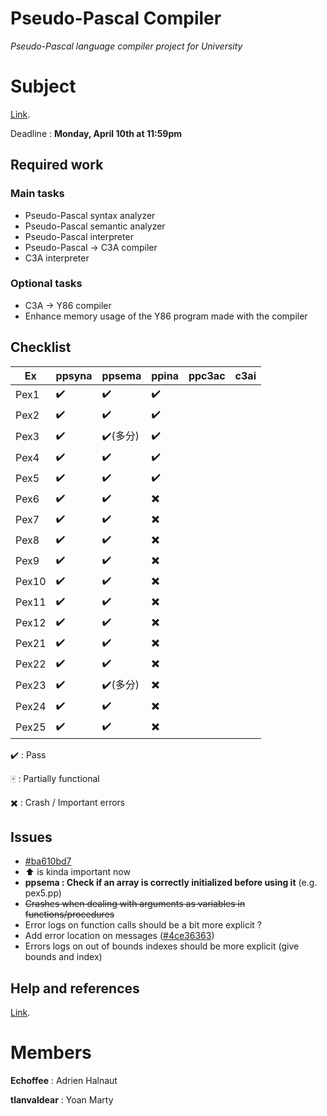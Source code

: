 
# Pseudo-Pascal Compiler
*Pseudo-Pascal language compiler project for University*

# Subject
[Link](http://dept-info.labri.fr/ENSEIGNEMENT/compi/projet.pdf).

Deadline : **Monday, April 10th at 11:59pm**

## Required work

### Main tasks

- Pseudo-Pascal syntax analyzer
- Pseudo-Pascal semantic analyzer
- Pseudo-Pascal interpreter
- Pseudo-Pascal -> C3A compiler
- C3A interpreter

### Optional tasks

- C3A -> Y86 compiler
- Enhance memory usage of the Y86 program made with the compiler 

## Checklist
Ex 	  | ppsyna | ppsema	 | ppina | ppc3ac | c3ai |
------|--------|---------|-------|--------|------|
Pex1  | ✔️ 	  |	✔️		|✔️		|		 |		|
Pex2  | ✔️ 	  |	✔️		|✔️		|		 |		|
Pex3  | ✔️ 	  |	✔️(多分)|✔️	  |		 |		|
Pex4  | ✔️ 	  |	✔️		|✔️		|		 |		|
Pex5  | ✔️ 	  |	✔️		|✔️		|		 |		|
Pex6  | ✔️ 	  |	✔️		|✖️		|		 |		|
Pex7  | ✔️ 	  |	✔️		|✖️		|		 |		|
Pex8  | ✔️ 	  |	✔️		|✖️		|		 |		|  
Pex9  | ✔️ 	  |	✔️		|✖️		|		 |		|
Pex10 | ✔️	  |	✔️		|✖️		|		 |		|
Pex11 | ✔️ 	  |	✔️		|✖️		|		 |		|
Pex12 | ✔️	  |	✔️		|✖️		|		 |		|
Pex21 | ✔️	  |	✔️		|✖️		|		 |		|
Pex22 | ✔️	  |	✔️		|✖️		|		 |		|
Pex23 | ✔️	  |	✔️(多分)|✖️	  |		 |		|
Pex24 | ✔️	  |	✔️		|✖️		|		 |		|
Pex25 | ✔️	  |	✔️		|✖️		|		 |		|

✔️ : Pass 

🀄 : Partially functional

✖️ : Crash / Important errors

## Issues
- [#ba610bd7](https://github.com/Echoffee/pp-compiler/commit/ba610bd799cef48539d7e537eecc1285ef51a5e2)
- ⬆️ is kinda important now
- **ppsema : Check if an array is correctly initialized before using it** (e.g. pex5.pp)
- ~~Crashes when dealing with arguments as variables in functions/procedures~~
- Error logs on function calls should be a bit more explicit ?
- Add error location on messages ([#4ce36363](https://github.com/Echoffee/pp-compiler/commit/4ce363631ff69613c96d2842c5fae2b0d84470eb))
- Errors logs on out of bounds indexes should be more explicit (give bounds and index)

## Help and references

[Link](http://dept-info.labri.fr/ENSEIGNEMENT/compi/).

# Members

**Echoffee** : Adrien Halnaut

**tlanvaldear** : Yoan Marty

